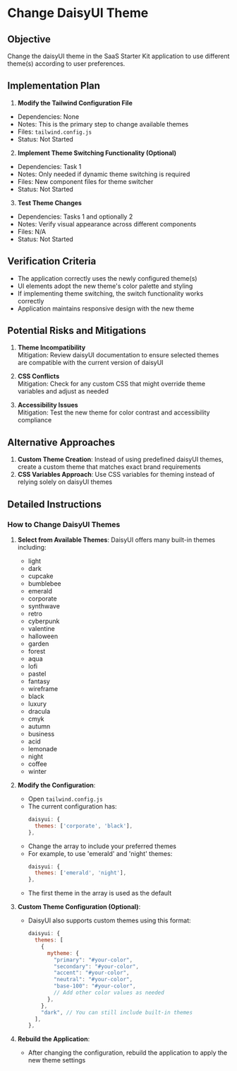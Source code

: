 # Change DaisyUI Theme

## Objective
Change the daisyUI theme in the SaaS Starter Kit application to use different theme(s) according to user preferences.

## Implementation Plan
1. **Modify the Tailwind Configuration File**
  - Dependencies: None
  - Notes: This is the primary step to change available themes
  - Files: `tailwind.config.js`
  - Status: Not Started

2. **Implement Theme Switching Functionality (Optional)**
  - Dependencies: Task 1
  - Notes: Only needed if dynamic theme switching is required
  - Files: New component files for theme switcher
  - Status: Not Started

3. **Test Theme Changes**
  - Dependencies: Tasks 1 and optionally 2
  - Notes: Verify visual appearance across different components
  - Files: N/A
  - Status: Not Started

## Verification Criteria
- The application correctly uses the newly configured theme(s)
- UI elements adopt the new theme's color palette and styling
- If implementing theme switching, the switch functionality works correctly
- Application maintains responsive design with the new theme

## Potential Risks and Mitigations
1. **Theme Incompatibility**  
   Mitigation: Review daisyUI documentation to ensure selected themes are compatible with the current version of daisyUI

2. **CSS Conflicts**  
   Mitigation: Check for any custom CSS that might override theme variables and adjust as needed

3. **Accessibility Issues**  
   Mitigation: Test the new theme for color contrast and accessibility compliance

## Alternative Approaches
1. **Custom Theme Creation**: Instead of using predefined daisyUI themes, create a custom theme that matches exact brand requirements
2. **CSS Variables Approach**: Use CSS variables for theming instead of relying solely on daisyUI themes

## Detailed Instructions

### How to Change DaisyUI Themes

1. **Select from Available Themes**:
   DaisyUI offers many built-in themes including:
   - light
   - dark
   - cupcake
   - bumblebee
   - emerald
   - corporate
   - synthwave
   - retro
   - cyberpunk
   - valentine
   - halloween
   - garden
   - forest
   - aqua
   - lofi
   - pastel
   - fantasy
   - wireframe
   - black
   - luxury
   - dracula
   - cmyk
   - autumn
   - business
   - acid
   - lemonade
   - night
   - coffee
   - winter

2. **Modify the Configuration**:
   - Open `tailwind.config.js`
   - The current configuration has:
     ```js
     daisyui: {
       themes: ['corporate', 'black'],
     },
     ```
   - Change the array to include your preferred themes
   - For example, to use 'emerald' and 'night' themes:
     ```js
     daisyui: {
       themes: ['emerald', 'night'],
     },
     ```
   - The first theme in the array is used as the default

3. **Custom Theme Configuration (Optional)**:
   - DaisyUI also supports custom themes using this format:
     ```js
     daisyui: {
       themes: [
         {
           mytheme: {
             "primary": "#your-color",
             "secondary": "#your-color",
             "accent": "#your-color",
             "neutral": "#your-color",
             "base-100": "#your-color",
             // Add other color values as needed
           },
         },
         "dark", // You can still include built-in themes
       ],
     },
     ```

4. **Rebuild the Application**:
   - After changing the configuration, rebuild the application to apply the new theme settings